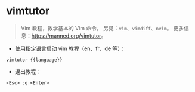 # vimtutor

> Vim 教程，教学基本的 Vim 命令。
> 另见：`vim`、`vimdiff`、`nvim`。
> 更多信息：<https://manned.org/vimtutor>。

- 使用指定语言启动 vim 教程（en、fr、de 等）：

`vimtutor {{language}}`

- 退出教程：

`<Esc> :q <Enter>`